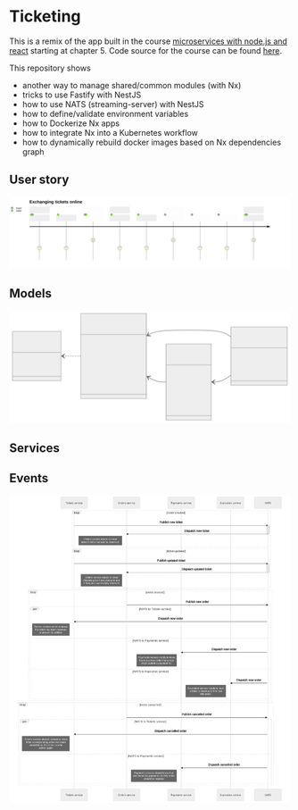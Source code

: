 # Ticketing

This is a remix of the app built in the course [microservices with node.js and react](https://www.udemy.com/course/microservices-with-node-js-and-react/) starting at chapter 5.
Code source for the course can be found [here](https://github.com/chesterheng/microservices-node-react).

This repository shows

- another way to manage shared/common modules (with Nx)
- tricks to use Fastify with NestJS
- how to use NATS (streaming-server) with NestJS
- how to define/validate environment variables
- how to Dockerize Nx apps
- how to integrate Nx into a Kubernetes workflow
- how to dynamically rebuild docker images based on Nx dependencies graph

## User story

![Alt text](./docs/journey.svg)

## Models

![Alt text](./docs/models.svg)

## Services

<!-- TODO -->

## Events

![Alt text](./docs/events.svg)
